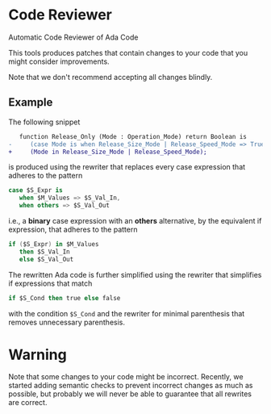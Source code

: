 # Code Reviewer

Automatic Code Reviewer of Ada Code

This tools produces patches that contain changes to your code 
that you might consider improvements.

Note that we don't recommend accepting all changes blindly.

## Example

The following snippet
```diff
   function Release_Only (Mode : Operation_Mode) return Boolean is
-     (case Mode is when Release_Size_Mode | Release_Speed_Mode => True, when others => False);
+     (Mode in Release_Size_Mode | Release_Speed_Mode);
```
is produced using the rewriter
that replaces every case expression that adheres to the pattern
```ada
case $S_Expr is 
   when $M_Values => $S_Val_In, 
   when others => $S_Val_Out
```
i.e., a **binary** case expression with an **others** alternative,
by the equivalent if expression, that adheres to the pattern
```ada
if ($S_Expr) in $M_Values 
   then $S_Val_In 
   else $S_Val_Out
```
The rewritten Ada code is further simplified using 
the rewriter that simplifies if expressions that match
```ada
if $S_Cond then true else false
```
with the condition `$S_Cond`
and
the rewriter for minimal parenthesis that removes unnecessary parenthesis.

# Warning

Note that some changes to your code might be incorrect.
Recently, we started adding semantic checks to prevent incorrect changes as much as possible,
but probably we will never be able to guarantee that all rewrites are correct.

